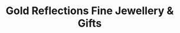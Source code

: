 ---
title: "Gold Reflections Fine Jewellery & Gifts"
url: /newcastle/gold-reflections-fine-jewellery-und-gifts/
shop: Außenstelle
---